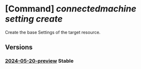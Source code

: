 # [Command] _connectedmachine setting create_

Create the base Settings of the target resource.

## Versions

### [2024-05-20-preview](/Resources/mgmt-plane/L3N1YnNjcmlwdGlvbnMve30vcmVzb3VyY2Vncm91cHMve30vcHJvdmlkZXJzL3t9L3t9L3t9L3Byb3ZpZGVycy9taWNyb3NvZnQuaHlicmlkY29tcHV0ZS9zZXR0aW5ncy97fQ==/2024-05-20-preview.xml) **Stable**

<!-- mgmt-plane /subscriptions/{}/resourcegroups/{}/providers/{}/{}/{}/providers/microsoft.hybridcompute/settings/{} 2024-05-20-preview -->

